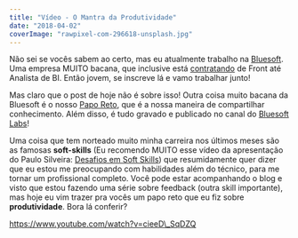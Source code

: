```yaml
---
title: "Vídeo - O Mantra da Produtividade"
date: "2018-04-02"
coverImage: "rawpixel-com-296618-unsplash.jpg"
---
```


Não sei se vocês sabem ao certo, mas eu atualmente trabalho na [Bluesoft](https://www.bluesoft.com.br/). Uma empresa MUITO bacana, que inclusive está [contratando](https://www.bluesoft.com.br/carreiras/#vagas) de Front até Analista de BI. Então jovem, se inscreve lá e vamo trabalhar junto!

Mas claro que o post de hoje não é sobre isso! Outra coisa muito bacana da Bluesoft é o nosso [Papo Reto](http://labs.bluesoft.com.br/category/papo-reto/), que é a nossa maneira de compartilhar conhecimento. Além disso, é tudo gravado e publicado no canal do [Bluesoft Labs](https://www.youtube.com/channel/UCMbi8katMCUd5JkJ3Rr0t_w)!

Uma coisa que tem norteado muito minha carreira nos últimos meses são as famosas **soft-skills** (Eu recomendo MUITO esse vídeo da apresentação do Paulo Silveira: [Desafios em Soft Skills](https://www.youtube.com/watch?v=xcQcbcYFDeU)) que resumidamente quer dizer que eu estou me preocupando com habilidades além do técnico, para me tornar um profissional completo. Você pode estar acompanhando o blog e visto que estou fazendo uma série sobre feedback (outra skill importante), mas hoje eu vim trazer pra vocês um papo reto que eu fiz sobre **produtividade**. Bora lá conferir?

https://www.youtube.com/watch?v=cieeD\_SqDZQ


<Signature />